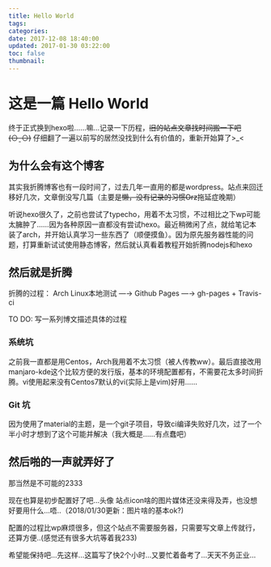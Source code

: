 ```yaml
---
title: Hello World
tags:
categories:
date: 2017-12-08 18:40:00
updated: 2017-01-30 03:22:00
toc: false
thumbnail: 
---
```

# 这是一篇 Hello World

终于正式换到hexo啦……嘛...记录一下历程<!--more-->，~~旧的站点文章找时间搬一下吧(⊙ˍ⊙)~~
仔细翻了一遍以前写的居然没找到什么有价值的，重新开始算了>_<

<!--more-->

## 为什么会有这个博客

其实我折腾博客也有一段时间了，过去几年一直用的都是wordpress。站点来回迁移好几次，文章倒没写几篇（主要是~~懒，没有记录的习惯Orz~~拖延症晚期）

听说hexo很久了，之前也尝试了typecho，用着不太习惯，不过相比之下wp可能太臃肿了……因为各种原因一直都没有尝试hexo。最近稍微闲了点，就给笔记本装了arch，并开始认真学习一些东西了（顺便摸鱼）。因为原先服务器性能的问题，打算重新试试使用静态博客，然后就认真看着教程开始折腾nodejs和hexo

## 然后就是折腾

折腾的过程： Arch Linux本地测试 —→ Github Pages —→ gh-pages + Travis-ci

TO DO: 写一系列博文描述具体的过程

### 系统坑

之前我一直都是用Centos，Arch我用着不太习惯（被人传教ww）。最后直接改用manjaro-kde这个比较方便的发行版，基本的环境配置都有，不需要花太多时间折腾。vi使用起来没有Centos7默认的vi(实际上是vim)好用……

### Git 坑

因为使用了material的主题，是一个git子项目，导致ci编译失败好几次，过了一个半小时才想到了这个可能并解决（我大概是……有点蠢吧）

## 然后啪的一声就弄好了

那当然是不可能的2333

现在也算是初步配置好了吧...头像 站点icon啥的图片媒体还没来得及弄，也没想好要用什么...唔..（2018/01/30更新：图片啥的基本ok?)

配置的过程比wp麻烦很多，但这个站点不需要服务器，只需要写文章上传就行，还算方便..(感觉还有很多大坑等着我233)

希望能保持吧...先这样...这篇写了快2个小时...又要忙着备考了...天天不务正业...